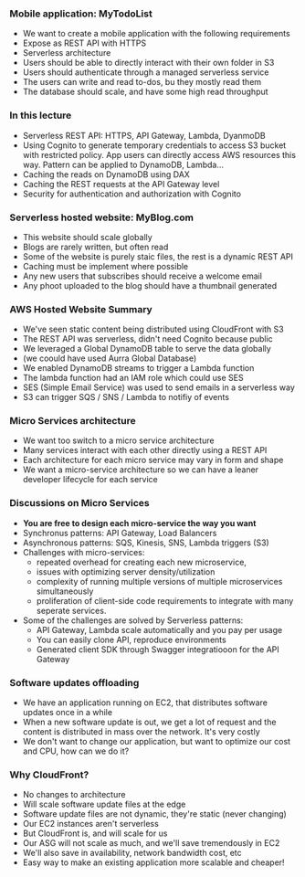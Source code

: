 ### Mobile application: MyTodoList
- We want to create a mobile application with the following requirements
- Expose as REST API with HTTPS
- Serverless architecture
- Users should be able to directly interact with their own folder in S3
- Users should authenticate through a managed serverless service
- The users can write and read to-dos, bu they mostly read them
- The database should scale, and have some high read throughput

### In this lecture
- Serverless REST API: HTTPS, API Gateway, Lambda, DyanmoDB
- Using Cognito to generate temporary credentials to access S3 bucket with restricted policy. App users can directly access AWS resources this way. Pattern can be applied to DynamoDB, Lambda...
- Caching the reads on DynamoDB using DAX
- Caching the REST requests at the API Gateway level
- Security for authentication and authorization with Cognito

### Serverless hosted website: MyBlog.com
- This website should scale globally
- Blogs are rarely written, but often read
- Some of the website is purely staic files, the rest is a dynamic REST API
- Caching must be implement where possible
- Any new users that subscribes should receive a welcome email
- Any phoot uploaded to the blog should have a thumbnail generated

### AWS Hosted Website Summary
- We've seen static content being distributed using CloudFront with S3
- The REST API was serverless, didn't need Cognito because public
- We leveraged a Global DynamoDB table to serve the data globally
- (we coould have used Aurra Global Database)
- We enabled DynamoDB streams to trigger a Lambda function
- The lambda function had an IAM role which could use SES
- SES (Simple Email Service) was used to send emails in a serverless way
- S3 can trigger SQS / SNS / Lambda to notifiy of events

### Micro Services architecture
- We want too switch to a micro service architecture
- Many services interact with each other directly using a REST API
- Each architecture for each micro service may vary in form and shape
- We want a micro-service architecture so we can have a leaner developer lifecycle for each service

### Discussions on Micro Services
- **You are free to design each micro-service the way you want**
- Synchronus patterns: API Gateway, Load Balancers
- Asynchronous patterns: SQS, Kinesis, SNS, Lambda triggers (S3)
- Challenges with micro-services:
  - repeated overhead for creating each new microservice,
  - issues with optimizing server density/utilization
  - complexity of running multiple versions of multiple microservices simultaneously
  - proliferation of client-side code requirements to integrate with many seperate services.
- Some of the challenges are solved by Serverless patterns:
  - API Gateway, Lambda scale automatically and you pay per usage
  - You can easily clone API, reproduce environments
  - Generated client SDK through Swagger integratiooon for the API Gateway

### Software updates offloading
- We have an application running on EC2, that distributes software updates once in a while
- When a new software update is out, we get a lot of request and the content is distributed in mass over the network. It's very costly
- We don't want to change our application, but want to optimize our cost and CPU, how can we do it?

### Why CloudFront?
- No changes to architecture
- Will scale software update files at the edge
- Software update files are not dynamic, they're static (never changing)
- Our EC2 instances aren't serverless
- But CloudFront is, and will scale for us
- Our ASG will not scale as much, and we'll save tremendously in EC2
- We'll also save in availability, network bandwidth cost, etc
- Easy way to make an existing application more scalable and cheaper!